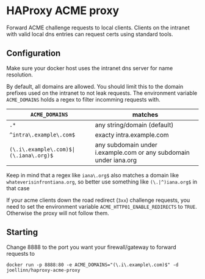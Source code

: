 # HAProxy ACME proxy
Forward ACME challenge requests to local clients. Clients on the intranet with valid local dns entries can request certs using standard tools.

## Configuration
Make sure your docker host uses the intranet dns server for name resolution.

By default, all domains are allowed.
You should limit this to the domain prefixes used on the intranet to not leak requests.
The environment variable `ACME_DOMAINS` holds a regex to filter incomming requests with.

`ACME_DOMAINS` | matches
---- | -----
`.*` | any string/domain (default)
`^intra\.example\.com$` | exacty intra.example.com
`(\.i\.example\.com)$\|(\.iana\.org)$` | any subdomain under i.example.com or any subdomain under iana.org

Keep in mind that a regex like `iana\.org$` also matches a domain like `whateverisinfrontiana.org`, so better use something like `(\.|^)iana.org$` in that case

If your acme clients down the road redirect (`3xx`) challenge requests, you need to set the environment variable `ACME_HTTP01_ENABLE_REDIRECTS` to `TRUE`.
Otherwise the proxy will not follow them.

## Starting
Change 8888 to the port you want your firewall/gateway to forward requests to
```
docker run -p 8888:80 -e ACME_DOMAINS="(\.i\.example\.com)$" -d joellinn/haproxy-acme-proxy
```
